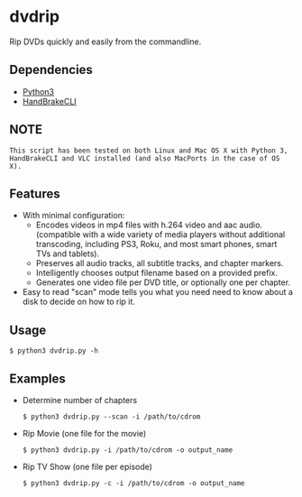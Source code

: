# dvdrip

Rip DVDs quickly and easily from the commandline.

## Dependencies
  - [Python3](https://www.python.org/)
  - [HandBrakeCLI](https://handbrake.fr/)

## NOTE
```
This script has been tested on both Linux and Mac OS X with Python 3,
HandBrakeCLI and VLC installed (and also MacPorts in the case of OS X).
```

## Features
  - With minimal configuration:
    - Encodes videos in mp4 files with h.264 video and aac audio.
      (compatible with a wide variety of media players without
      additional transcoding, including PS3, Roku, and most smart
      phones, smart TVs and tablets).
    - Preserves all audio tracks, all subtitle tracks, and chapter
      markers.
    - Intelligently chooses output filename based on a provided prefix.
    - Generates one video file per DVD title, or optionally one per
      chapter.
  - Easy to read "scan" mode tells you what you need need to know about
    a disk to decide on how to rip it.

## Usage
```
$ python3 dvdrip.py -h
```

## Examples
  - Determine number of chapters
    ```
    $ python3 dvdrip.py --scan -i /path/to/cdrom
    ```
  - Rip Movie (one file for the movie)
    ```
    $ python3 dvdrip.py -i /path/to/cdrom -o output_name
    ```
  - Rip TV Show (one file per episode)
    ```
    $ python3 dvdrip.py -c -i /path/to/cdrom -o output_name
    ```
